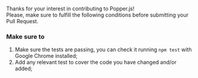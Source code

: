 Thanks for your interest in contributing to Popper.js!  
Please, make sure to fulfill the following conditions before submitting your Pull Request.  

### Make sure to

1. Make sure the tests are passing, you can check it running `npm test` with Google Chrome installed;
3. Add any relevant test to cover the code you have changed and/or added;
